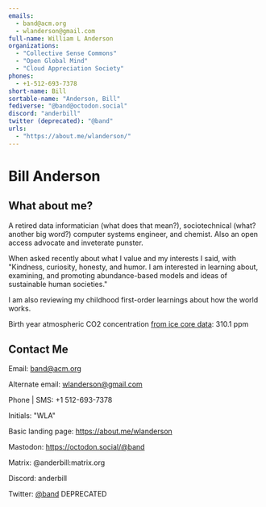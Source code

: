 ```yaml
---
emails: 
  - band@acm.org
  - wlanderson@gmail.com
full-name: William L Anderson
organizations: 
  - "Collective Sense Commons"
  - "Open Global Mind"
  - "Cloud Appreciation Society"
phones:
  - +1-512-693-7378
short-name: Bill
sortable-name: "Anderson, Bill"
fediverse: "@band@octodon.social"
discord: "anderbill"
twitter (deprecated): "@band"
urls: 
  - "https://about.me/wlanderson/"
---
```

# Bill Anderson

## What about me?
A retired data informatician (what does that mean?), sociotechnical (what? another big word?) computer systems engineer, and chemist. Also an open access advocate and inveterate punster.

When asked recently about what I value and my interests I said, with "Kindness, curiosity, honesty, and humor. I am interested in learning about, examining, and promoting abundance-based models and ideas of sustainable human societies."

I am also reviewing my childhood first-order learnings about how the world works.

Birth year atmospheric CO2 concentration [from ice core data](https://cdiac.ess-dive.lbl.gov/ftp/trends/co2/lawdome.combined.dat): 310.1 ppm

## Contact Me

Email: band@acm.org

Alternate email: wlanderson@gmail.com

Phone | SMS: +1 512-693-7378

Initials: "WLA"

Basic landing page: https://about.me/wlanderson

Mastodon: https://octodon.social/@band  

Matrix: @anderbill:matrix.org

Discord: anderbill

Twitter: [@band](https://twitter.com/band)  DEPRECATED